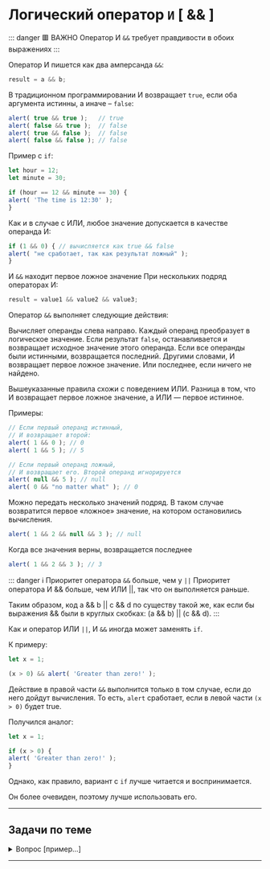 # Логический оператор `И` [ && ]

::: danger 🟥 ВАЖНО
Оператор И `&&` требует правдивости в обоих выражениях
:::

Оператор И пишется как два амперсанда `&&`:

```js
result = a && b;
```

В традиционном программировании И возвращает `true`, если оба аргумента истинны, а иначе – `false`:

```js
alert( true && true );   // true
alert( false && true );  // false
alert( true && false );  // false
alert( false && false ); // false
```

Пример с `if`:

```js
let hour = 12;
let minute = 30;

if (hour == 12 && minute == 30) {
alert( 'The time is 12:30' );
}
```

Как и в случае с ИЛИ, любое значение допускается в качестве операнда И:

```js
if (1 && 0) { // вычисляется как true && false
alert( "не сработает, так как результат ложный" );
}
```

И `&&` находит первое ложное значение
При нескольких подряд операторах И:

```js
result = value1 && value2 && value3;
```

Оператор `&&` выполняет следующие действия:

Вычисляет операнды слева направо.
Каждый операнд преобразует в логическое значение. Если результат `false`, останавливается и возвращает исходное значение этого операнда.
Если все операнды были истинными, возвращается последний.
Другими словами, И возвращает первое ложное значение. Или последнее, если ничего не найдено.

Вышеуказанные правила схожи с поведением ИЛИ. Разница в том, что И возвращает первое ложное значение, а ИЛИ — первое истинное.

Примеры:

```js
// Если первый операнд истинный,
// И возвращает второй:
alert( 1 && 0 ); // 0
alert( 1 && 5 ); // 5

// Если первый операнд ложный,
// И возвращает его. Второй операнд игнорируется
alert( null && 5 ); // null
alert( 0 && "no matter what" ); // 0
```

Можно передать несколько значений подряд. В таком случае возвратится первое «ложное» значение, на котором остановились вычисления.

```js
alert( 1 && 2 && null && 3 ); // null
```

Когда все значения верны, возвращается последнее

```js
alert( 1 && 2 && 3 ); // 3
```

::: danger ℹ️ Приоритет оператора `&&` больше, чем у `||`
Приоритет оператора И && больше, чем ИЛИ ||, так что он выполняется раньше.

Таким образом, код a && b || c && d по существу такой же, как если бы выражения && были в круглых скобках: (a && b) || (c && d).
:::

Как и оператор ИЛИ `||`, И `&&` иногда может заменять `if`.

К примеру:

```js
let x = 1;

(x > 0) && alert( 'Greater than zero!' );
```

Действие в правой части `&&` выполнится только в том случае, если до него дойдут вычисления. То есть, `alert` сработает, если в левой части `(x > 0)` будет true.

Получился аналог:

```js
let x = 1;

if (x > 0) {
alert( 'Greater than zero!' );
}
```

Однако, как правило, вариант с `if` лучше читается и воспринимается.

Он более очевиден, поэтому лучше использовать его.

---

## Задачи по теме

<details>
<summary>Вопрос [пример...]</summary>

Ответ
</details>

---
